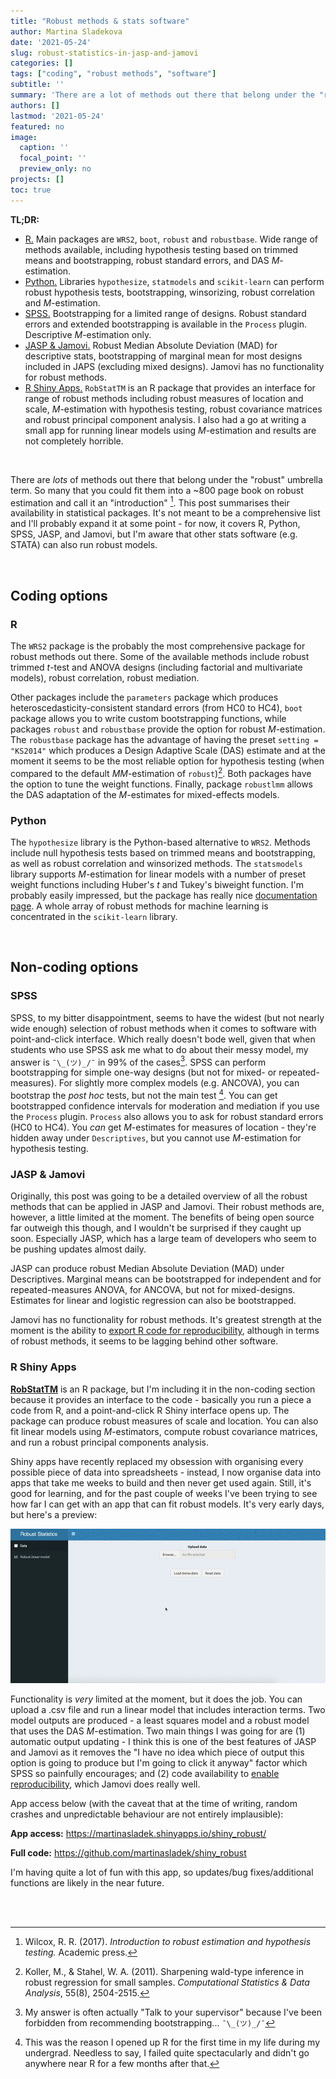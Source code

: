 ```yaml
---
title: "Robust methods & stats software"
author: Martina Sladekova
date: '2021-05-24'
slug: robust-statistics-in-jasp-and-jamovi
categories: []
tags: ["coding", "robust methods", "software"]
subtitle: ''
summary: 'There are a lot of methods out there that belong under the "robust" umbrella term. So many that you could fit them into a ~800 page book on robust estimation and call it an "introduction". This post summarises their availability in  statistical packages.'
authors: []
lastmod: '2021-05-24'
featured: no
image:
  caption: ''
  focal_point: ''
  preview_only: no
projects: []
toc: true
---
```


**TL;DR:**

- [R.](#r) Main packages are `WRS2`, `boot`, `robust` and `robustbase`. Wide range of methods available, including hypothesis testing based on trimmed means and bootstrapping, robust standard errors, and DAS *M*-estimation.  
- [Python.](#python) Libraries `hypothesize`, `statmodels` and `scikit-learn` can perform robust hypothesis tests, bootstrapping, winsorizing, robust correlation and *M*-estimation. 
- [SPSS.](#spss) Bootstrapping for a limited range of designs. Robust standard errors and extended bootstrapping is available in the `Process` plugin. Descriptive *M*-estimation only.
- [JASP & Jamovi.](#jasp--jamovi) Robust Median Absolute Deviation (MAD) for descriptive stats, bootstrapping of marginal mean for most designs included in JAPS (excluding mixed designs). Jamovi has no functionality for robust methods. 
- [R Shiny Apps.](#r-shiny-apps) `RobStatTM` is an R package that provides an interface for range of robust methods including robust measures of location and scale, *M*-estimation with hypothesis testing, robust covariance matrices and robust principal component analysis. I also had a go at writing a small app for running linear models using *M*-estimation and results are not completely horrible.

<br>

There are *lots* of methods out there that belong under the "robust" umbrella term. So many that you could fit them into a ~800 page book on robust estimation and call it an "introduction" [^1]. This post summarises their availability in  statistical packages. It's not meant to be a comprehensive list and I'll probably expand it at some point - for now, it covers R, Python, SPSS, JASP, and Jamovi, but I'm aware that other stats software (e.g. STATA) can also run robust models.

<br>

## Coding options 

### R 

The `WRS2` package is the probably the most comprehensive package for robust methods out there. Some of the available methods include robust trimmed *t*-test and ANOVA designs (including factorial and multivariate models), robust correlation, robust mediation.  

Other packages include the `parameters` package which produces heteroscedasticity-consistent standard errors (from HC0 to HC4), `boot` package allows you to write custom bootstrapping functions, while packages `robust` and `robustbase` provide the option for robust *M*-estimation. The `robustbase` package has the advantage of having the preset `setting = "KS2014"` which produces a Design Adaptive Scale (DAS) estimate and at the moment it seems to be the most reliable option for hypothesis testing (when compared to the default *MM*-estimation of `robust`)[^2]. Both packages have the option to tune the weight functions. Finally, package `robustlmm` allows the DAS adaptation of the *M*-estimates for mixed-effects models. 

### Python

The `hypothesize` library is the Python-based alternative to `WRS2`. Methods include null hypothesis tests based on trimmed means and bootstrapping, as well as robust correlation and winsorized methods. The `statsmodels` library supports *M*-estimation for linear models with a number of preset weight functions including Huber's *t* and Tukey's biweight function. I'm probably easily impressed, but the package has really nice [documentation page](https://www.statsmodels.org/stable/index.html). A whole array of robust methods for machine learning is concentrated in the `scikit-learn` library. 

<br>

## Non-coding options

### SPSS

SPSS, to my bitter disappointment, seems to have the widest (but not nearly wide enough) selection of robust methods when it comes to software with point-and-click interface. Which really doesn't bode well, given that when students who use SPSS ask me what to do about their messy model, my answer is  `¯\_(ツ)_/¯` in 99% of the cases[^3]. SPSS can perform bootstrapping for simple one-way designs (but not for mixed- or repeated-measures). For slightly more complex models (e.g. ANCOVA), you can bootstrap the *post hoc* tests, but not the main test [^4]. You can get bootstrapped confidence intervals for moderation and mediation if you use the  `Process` plugin. `Process` also allows you to ask for robust standard errors (HC0 to HC4). You *can* get *M*-estimates for measures of location - they're hidden away under `Descriptives`, but you cannot use *M*-estimation for hypothesis testing. 

### JASP & Jamovi

Originally, this post was going to be a detailed overview of all the robust methods that can be applied in JASP and Jamovi. Their robust methods are, however, a little limited at the moment. The benefits of being open source far outweigh this though, and I wouldn't be surprised if they caught up soon. Especially JASP, which has a large team of developers who seem to be pushing updates almost daily. 

JASP can produce robust Median Absolute Deviation (MAD) under Descriptives. Marginal means can be bootstrapped for independent and for repeated-measures ANOVA, for ANCOVA, but not for mixed-designs. Estimates for linear and logistic regression can also be bootstrapped. 

Jamovi has no functionality for robust methods. It's greatest strength at the moment is the ability to [export R code for reproducibility](../reproducible-science-without-coding/), although in terms of robust methods, it seems to be lagging behind other software. 



### R Shiny Apps 

[**RobStatTM**](https://rdrr.io/cran/RobStatTM/f/inst/doc/ShinyUI.pdf) is an R package, but I'm including it in the non-coding section because it provides an interface to the code - basically you run a piece a code from R, and a point-and-click R Shiny interface opens up. The package can produce robust measures of scale and location. You can also fit linear models using *M*-estimators, compute robust covariance matrices, and run a robust principal components analysis. 

Shiny apps have recently replaced my obsession with organising every possible piece of data into spreadsheets - instead, I now organise data into apps that take me weeks to build and then never get used again. Still, it's good for learning, and for the past couple of weeks I've been trying to see how far I can get with an app that can fit robust models. It's very early days, but here's a preview: 

<img src="images/shiny_robust.gif" alt="gif showing uploading data and running an analysis in the Shiny App. Point-and-click interface allows selection of variables from boxes, including for interaction terms. Output gets automatically updated. Code syntax gets rendered at the bottom of the page." class="center">

Functionality is *very* limited at the moment, but it does the job. You can upload a .csv file and run a linear model that includes interaction terms. Two model outputs are produced - a least squares model and a robust model that uses the DAS *M*-estimation. Two main things I was going for are (1) automatic output updating - I think this is one of the best features of JASP and Jamovi as it removes the "I have no idea which piece of output this option is going to produce but I'm going to click it anyway" factor which SPSS so painfully encourages; and (2) code availability to [enable reproducibility](../reproducible-science-without-coding/), which Jamovi does really well. 

App access below (with the caveat that at the time of writing, random crashes and unpredictable behaviour are not entirely implausible):

**App access:** https://martinasladek.shinyapps.io/shiny_robust/  

**Full code:** https://github.com/martinasladek/shiny_robust 

I'm having quite a lot of fun with this app, so updates/bug fixes/additional functions are likely in the near future. 
    
<br>
<br>

[^1]:  Wilcox, R. R. (2017). *Introduction to robust estimation and hypothesis testing.* Academic press.  
[^2]:  Koller, M., & Stahel, W. A. (2011). Sharpening wald-type inference in robust regression for small samples. *Computational Statistics & Data Analysis*, 55(8), 2504-2515.
[^3]:  My answer is often actually "Talk to your supervisor" because I've been forbidden from recommending bootstrapping... `¯\_(ツ)_/¯` 

[^4]:  This was the reason I opened up R for the first time in my life during my undergrad. Needless to say, I failed quite spectacularly and didn't go anywhere near R for a few months after that. 
